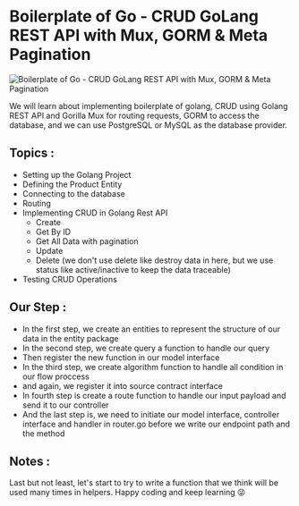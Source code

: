 # Boilerplate of Go - CRUD GoLang REST API with Mux, GORM & Meta Pagination

![Boilerplate of Go - CRUD GoLang REST API with Mux, GORM & Meta Pagination](https://miro.medium.com/max/1400/0*ck-mgOkywViHkZx2.png)

We will learn about implementing boilerplate of golang, CRUD using Golang REST API and Gorilla Mux for routing requests, GORM to access the database, and we can use PostgreSQL or MySQL as the database provider.

## Topics :
- Setting up the Golang Project
- Defining the Product Entity
- Connecting to the database
- Routing
- Implementing CRUD in Golang Rest API
	 - Create
	 - Get By ID
	 - Get All Data with pagination
	 - Update
	 - Delete (we don't use delete like destroy data in here, but we use status like active/inactive to keep the data traceable)
- Testing CRUD Operations

## Our Step :
- In the first step, we create an entities to represent the structure of our data in the entity package
- In the second step, we create query a function to handle our query
- Then register the new function in our model interface
- In the third step, we create algorithm function to handle all condition in our flow proccess
- and again, we register it into source contract interface
- In fourth step is create a route function to handle our input payload and send it to our controller
- And the last step is, we need to initiate our model interface, controller interface and handler in router.go before we write our endpoint path and the method

## Notes :
Last but not least, let's start to try to write a function that we think will be used many times in helpers.
Happy coding and keep learning 😜
